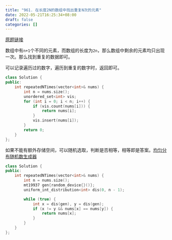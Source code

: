 ```yaml
---
title: "961. 在长度2N的数组中找出重复N次的元素"
date: 2022-05-21T16:25:34+08:00
draft: false
categories: []
---
```


[原题链接](https://leetcode.cn/problems/n-repeated-element-in-size-2n-array/)

数组中有`n+1`个不同的元素，而数组的长度为`2n`，那么数组中剩余的元素均只出现一次。那么找到重复的数据即可。

可以记录遍历过的数字，遍历到重复的数字时，返回即可。

```cpp
class Solution {
public:
    int repeatedNTimes(vector<int>& nums) {
        int n = nums.size();
        unordered_set<int> vis;
        for (int i = 0; i < n; i++) {
            if (vis.count(nums[i])) {
                return nums[i];
            }
            vis.insert(nums[i]);
        }
        return 0;
    }
};
```

如果不能有额外存储空间，可以随机选取，判断是否相等，相等即是答案。[均匀分布随机数生成器](https://en.cppreference.com/w/cpp/numeric/random/uniform_int_distribution)

```cpp
class Solution {
public:
    int repeatedNTimes(vector<int>& nums) {
        int n = nums.size();
        mt19937 gen{random_device{}()};
        uniform_int_distribution<int> dis(0, n - 1);

        while (true) {
            int x = dis(gen), y = dis(gen);
            if (x != y && nums[x] == nums[y]) {
                return nums[x];
            }
        }
    }
};

```
